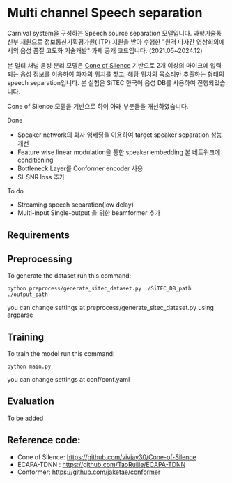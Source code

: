 # Multi channel Speech separation

Carnival system을 구성하는 Speech source separation 모델입니다.
과학기술통신부 재원으로 정보통신기획평가원(IITP) 지원을 받아 수행한
"원격 다자간 영상회의에서의 음성 품질 고도화 기술개발" 과제 공개 코드입니다.
(2021.05~2024.12)

본 멀티 채널 음성 분리 모델은 [Cone of Silence](https://github.com/vivjay30/Cone-of-Silence) 기반으로 2개 이상의 마이크에 입력되는 음성 정보를 이용하여 화자의 위치를 찾고, 해당 위치의 목소리만 추출하는 형태의 speech separation입니다. 본 실험은 SiTEC 한국어 음성 DB를 사용하여 진행되었습니다.

Cone of Silence 모델을 기반으로 하여 아래 부분들을 개선하였습니다.

Done

* Speaker network의 화자 임베딩을 이용하여 target speaker separation 성능 개선
* Feature wise linear modulation을 통한 speaker embedding 본 네트워크에 conditioning
* Bottleneck Layer를 Conformer encoder 사용
* SI-SNR loss 추가

To do

* Streaming speech separation(low delay)
* Multi-input Single-output 을 위한 beamformer 추가

Requirements
-------------

Preprocessing
-------------
To generate the dataset run this command:

    python preprocess/generate_sitec_dataset.py ./SiTEC_DB_path ./output_path
    
you can change settings at preprocess/generate_sitec_dataset.py using argparse

Training
-------------
To train the model run this command:

    python main.py
    
you can change settings at conf/conf.yaml

Evaluation
-------------
To be added

Reference code:
-------------
* Cone of Silence: https://github.com/vivjay30/Cone-of-Silence
* ECAPA-TDNN : https://github.com/TaoRuijie/ECAPA-TDNN 
* Conformer: https://github.com/jaketae/conformer 
